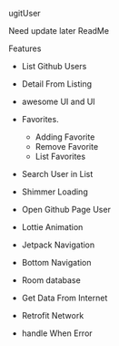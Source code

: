 ugitUser

Need update later ReadMe

Features
- List Github Users
- Detail From Listing
- awesome UI and UI
- Favorites. 
    - Adding Favorite
    - Remove Favorite
    - List Favorites
- Search User in List
- Shimmer Loading
- Open Github Page User
- Lottie Animation


- Jetpack Navigation
- Bottom Navigation
- Room database
- Get Data From Internet
- Retrofit Network
- handle When Error
